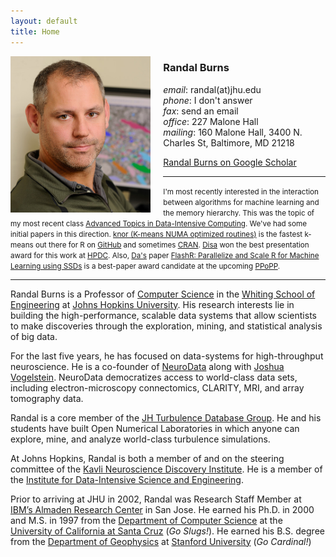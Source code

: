 ```yaml
---
layout: default
title: Home
---
```


<div style="float:left;margin-right:20px">
<img src="images/randal-burns.jpg" style="height: 250px;"/>
</div> 
<!--- <div style="float:left;margin-right:5px">
<img src="images/buffalo.jpg" style="height: 250px;"/>
</div> --->

### Randal Burns

_email_: randal(at)jhu.edu  
_phone_: I don't answer  
_fax_: send an email  
_office_: 227 Malone Hall  
_mailing_: 160 Malone Hall, 3400 N. Charles St,  Baltimore, MD 21218  

[Randal Burns on Google Scholar](https://scholar.google.com/citations?user=rTJTJJ4AAAAJ)

* * * 

<small> I'm most recently interested in the interaction between algorithms for machine learning and the memory hierarchy.  This was the topic of my most recent class [Advanced Topics in Data-Intensive Computing](https://github.com/randalburns/atidic-fall17/wiki/Advance-Topics-in-Data-Intensive-Computing).  We've had some initial papers in this direction. [knor (K-means NUMA optimized routines)](https://dl.acm.org/citation.cfm?id=3078607) is the fastest k-means out there for R on [GitHub](https://github.com/neurodata/knorR) and sometimes [CRAN](https://cran.r-project.org/web/packages/knor/index.html). [Disa](https://disa-mhembere.github.io/) won the best presentation award for this work at [HPDC](http://www.hpdc.org/2017/awards/best-paper-award/). Also, [Da's](https://www.cs.jhu.edu/~zhengda/) paper [FlashR: Parallelize and Scale R for Machine Learning using SSDs](https://ppopp18.sigplan.org/program/program-PPoPP-2018?date=Tue%2027%20Feb%202018#modal-phid_2a5356a715907261e32f9089b2db5e85) is a best-paper award candidate at the upcoming [PPoPP](https://ppopp18.sigplan.org/home).
</small>
 
* * *

Randal Burns is a Professor of [Computer Science](http://www.cs.jhu.edu) in the [Whiting School of Engineering](http://wse.jhu.edu) at [Johns Hopkins University](http://jhu.edu).  His research interests lie in building the high-performance, scalable data systems that allow scientists to make discoveries through the exploration, mining, and statistical analysis of big data. 

For the last five years, he has focused on data-systems for high-throughput neuroscience.  He is a co-founder of [NeuroData](http://neurodata.io) along with [Joshua Vogelstein](http://jovo.me).  NeuroData democratizes access to world-class data sets, including electron-microscopy connectomics, CLARITY, MRI, and array tomography data.  

Randal is a core member of the [JH Turbulence Database Group](http://turbulence.pha.jhu.edu).  He and his students have built Open Numerical Laboratories in which anyone can explore, mine, and analyze world-class turbulence simulations.

At Johns Hopkins, Randal is both a member of and on the steering committee of the [Kavli Neuroscience Discovery Institute](http://hub.jhu.edu/2015/10/01/kavli-neuroscience-discovery-institute/).  He is a member of the [Institute for Data-Intensive Science and Engineering](http://idies.jhu.edu).

Prior to arriving at JHU in 2002, Randal was Research Staff Member at [IBM’s Almaden Research Center](http://www.almaden.ibm.com) in San Jose.  He earned his Ph.D. in 2000 and M.S. in 1997 from the [Department of Computer Science](http://cs.ucsc.edu) at the [University of California at Santa Cruz](http://ucsc.edu]) (_Go Slugs!_).  He earned his B.S. degree from the [Department of Geophysics](http://geophysics.stanford.edu) at [Stanford University](http://stanford.edu) (_Go Cardinal!_)

